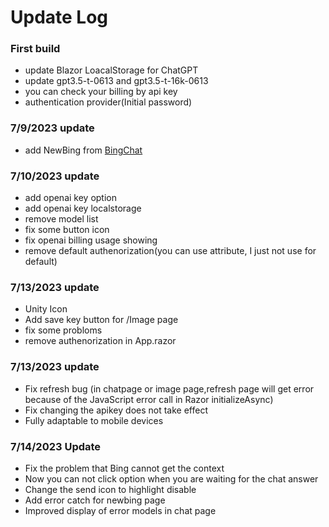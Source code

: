 # Update Log
### First build

* update Blazor LoacalStorage for ChatGPT
* update gpt3.5-t-0613 and gpt3.5-t-16k-0613
* you can check your billing by api key
* authentication provider(Initial password)

### 7/9/2023 update

* add NewBing from [BingChat](https://github.com/bsdayo/BingChat)

### 7/10/2023 update

* add openai key option
* add openai key localstorage
* remove model list
* fix some button icon
* fix openai billing usage showing
* remove default authenorization(you can use attribute, I just not use for default)

### 7/13/2023 update

* Unity Icon
* Add save key button for /Image page
* fix some probloms
* remove authenorization in App.razor

### 7/13/2023 update

* Fix refresh bug (in chatpage or image page,refresh page will get error because of the JavaScript error call in Razor initializeAsync)
* Fix changing the apikey does not take effect
* Fully adaptable to mobile devices


### 7/14/2023 Update

* Fix the problem that Bing cannot get the context
* Now you can not click option when you are waiting for the chat answer
* Change the send icon to highlight disable
* Add error catch for newbing page
* Improved display of error models in chat page

